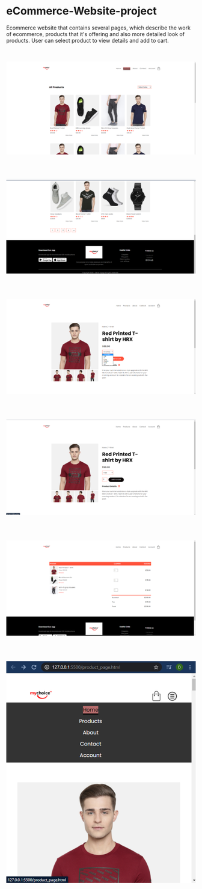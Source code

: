 # eCommerce-Website-project


Ecommerce website that contains several pages, which describe the work of ecommerce, products that it's offering and also more detailed look of products.
User can select product to view details and add to cart.


<br><br>
![](AppImages/slika1.png)
<br><br>

<br><br>
![](AppImages/slika2.png)
<br><br>

<br><br>
![](AppImages/slika3.png)
<br><br>


<br><br>
![](AppImages/slika4.png)
<br><br>

<br><br>
![](AppImages/slika5.png)
<br><br>

<br><br>
![](AppImages/slika6.png)
<br><br>

